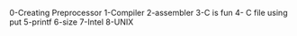 0-Creating Preprocessor
1-Compiler
2-assembler
3-C is fun
4- C file using put
5-printf
6-size
7-Intel
8-UNIX